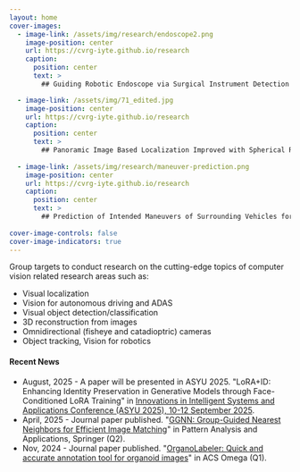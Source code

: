 ```yaml
---
layout: home
cover-images:
  - image-link: /assets/img/research/endoscope2.png
    image-position: center
    url: https://cvrg-iyte.github.io/research
    caption:
      position: center
      text: >
        ## Guiding Robotic Endoscope via Surgical Instrument Detection and Tracking

  - image-link: /assets/img/71_edited.jpg
    image-position: center
    url: https://cvrg-iyte.github.io/research
    caption:
      position: center
      text: >
        ## Panoramic Image Based Localization Improved with Spherical Representations and Semantic Descriptors
        
  - image-link: /assets/img/research/maneuver-prediction.png
    image-position: center
    url: https://cvrg-iyte.github.io/research
    caption:
      position: center
      text: >
        ## Prediction of Intended Maneuvers of Surrounding Vehicles for Driver Assistance Systems
    
cover-image-controls: false
cover-image-indicators: true
---
```


Group targets to conduct research on the cutting-edge topics of computer vision related research areas such as:

* Visual localization
* Vision for autonomous driving and ADAS
* Visual object detection/classification
* 3D reconstruction from images
* Omnidirectional (fisheye and catadioptric) cameras
* Object tracking, Vision for robotics


#### Recent News
<!--* Nov, 2025 - Journal paper published. "[BrAIn: A comprehensive artificial intelligence-based morphology analysis system for brain organoids and neuroscience](https://pubs.acs.org/doi/10.1021/acsomega.4c06450)" in Bioengineering & Translational Medicine, Wiley (Q1). -->
* August, 2025 - A paper will be presented in ASYU 2025. "LoRA+ID: Enhancing Identity Preservation in Generative Models through Face-Conditioned LoRA Training" in [Innovations in Intelligent Systems and Applications Conference (ASYU 2025), 10-12 September 2025](http://asyu.inista.org/).
* April, 2025 - Journal paper published. "[GGNN: Group-Guided Nearest Neighbors for Efficient Image Matching](https://rdcu.be/ejZzt)" in Pattern Analysis and Applications, Springer (Q2).
* Nov, 2024 - Journal paper published. "[OrganoLabeler: Quick and accurate annotation tool for organoid images](https://pubs.acs.org/doi/10.1021/acsomega.4c06450)" in ACS Omega (Q1).
<!--
 * May, 2023 - Book chapter published. "Dementia Detection with Deep Networks Using Multi-Modal Image Data" in [Diagnosis of Neurological Disorders Based on Deep Learning Techniques (CRC Press, Taylor & Francis Group)](https://www.taylorfrancis.com/books/edit/10.1201/9781003315452/diagnosis-neurological-disorders-based-deep-learning-techniques-jyotismita-chaki?refId=a8167b42-8243-4e4e-beb7-5df49459bf5f&context=ubx). -->



